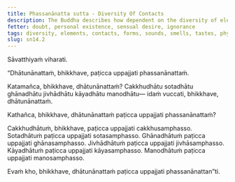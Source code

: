 ```yaml
---
title: Phassanānatta sutta - Diversity Of Contacts
description: The Buddha describes how dependent on the diversity of elements, there arises a diversity of contacts.
fetter: doubt, personal existence, sensual desire, ignorance
tags: diversity, elements, contacts, forms, sounds, smells, tastes, physical sensations, mental objects, form element, sound element, odor element, taste element, touch element, six sense bases, sn, sn12-21, sn14
slug: sn14.2
---
```


Sāvatthiyaṁ viharati.

“Dhātunānattaṁ, bhikkhave, paṭicca uppajjati phassanānattaṁ.

Katamañca, bhikkhave, dhātunānattaṁ? Cakkhudhātu sotadhātu ghānadhātu jivhādhātu kāyadhātu manodhātu— idaṁ vuccati, bhikkhave, dhātunānattaṁ.

Kathañca, bhikkhave, dhātunānattaṁ paṭicca uppajjati phassanānattaṁ?

Cakkhudhātuṁ, bhikkhave, paṭicca uppajjati cakkhusamphasso.
Sotadhātuṁ paṭicca uppajjati sotasamphasso.
Ghānadhātuṁ paṭicca uppajjati ghānasamphasso.
Jivhādhātuṁ paṭicca uppajjati jivhāsamphasso.
Kāyadhātuṁ paṭicca uppajjati kāyasamphasso.
Manodhātuṁ paṭicca uppajjati manosamphasso.

Evaṁ kho, bhikkhave, dhātunānattaṁ paṭicca uppajjati phassanānattan”ti.
